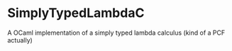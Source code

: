 # SimplyTypedLambdaC
A OCaml implementation of a simply typed lambda calculus (kind of a PCF actually)

